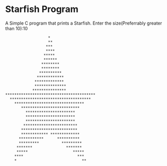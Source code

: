 # Starfish Program
A Simple C program that prints a Starfish.
Enter the size(Preferrably greater than 10):10

                       *
                       **
                      ***
                      ****
                     *****
                     ******
                    ********
                    ********
                   **********
                  ************
                 *************
                 **************
                ***************
    ****************************************
      ************************************
        *******************************
           **************************
             **********************
             **********************
             **********************
            ************************
           *************************
           ************ *************
          ***********      **********
          *********          *********
         *******               *******
         *****                    *****
        ****                        ***
        *                             **
